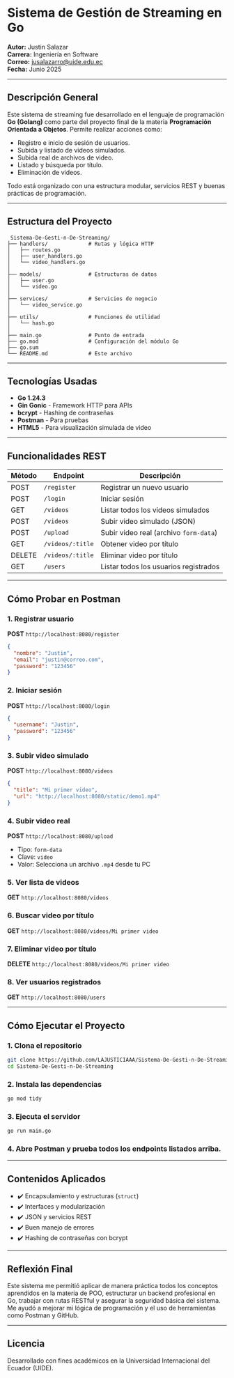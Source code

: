 
#  Sistema de Gestión de Streaming en Go

**Autor:** Justin Salazar  
**Carrera:** Ingeniería en Software  
**Correo:** jusalazarro@uide.edu.ec  
**Fecha:** Junio 2025  

---

##  Descripción General

Este sistema de streaming fue desarrollado en el lenguaje de programación **Go (Golang)** como parte del proyecto final de la materia **Programación Orientada a Objetos**. Permite realizar acciones como:

- Registro e inicio de sesión de usuarios.
- Subida y listado de videos simulados.
- Subida real de archivos de video.
- Listado y búsqueda por título.
- Eliminación de videos.

Todo está organizado con una estructura modular, servicios REST y buenas prácticas de programación.

---

##  Estructura del Proyecto

```
 Sistema-De-Gesti-n-De-Streaming/
├── handlers/             # Rutas y lógica HTTP
│   ├── routes.go
│   ├── user_handlers.go
│   └── video_handlers.go
│
├── models/               # Estructuras de datos
│   ├── user.go
│   └── video.go
│
├── services/             # Servicios de negocio
│   └── video_service.go
│
├── utils/                # Funciones de utilidad
│   └── hash.go
│
├── main.go               # Punto de entrada
├── go.mod                # Configuración del módulo Go
├── go.sum
└── README.md             # Este archivo
```

---

##  Tecnologías Usadas

- **Go 1.24.3**
- **Gin Gonic** - Framework HTTP para APIs
- **bcrypt** - Hashing de contraseñas
- **Postman** - Para pruebas
- **HTML5** - Para visualización simulada de video

---

##  Funcionalidades REST

| Método | Endpoint            | Descripción                             |
|--------|---------------------|-----------------------------------------|
| POST   | `/register`         | Registrar un nuevo usuario              |
| POST   | `/login`            | Iniciar sesión                          |
| GET    | `/videos`           | Listar todos los videos simulados       |
| POST   | `/videos`           | Subir video simulado (JSON)             |
| POST   | `/upload`           | Subir video real (archivo `form-data`)  |
| GET    | `/videos/:title`    | Obtener video por título                |
| DELETE | `/videos/:title`    | Eliminar video por título               |
| GET    | `/users`            | Listar todos los usuarios registrados   |

---

##  Cómo Probar en Postman

### 1. Registrar usuario
**POST** `http://localhost:8080/register`  
```json
{
  "nombre": "Justin",
  "email": "justin@correo.com",
  "password": "123456"
}
```

### 2. Iniciar sesión  
**POST** `http://localhost:8080/login`  
```json
{
  "username": "Justin",
  "password": "123456"
}
```

### 3. Subir video simulado  
**POST** `http://localhost:8080/videos`  
```json
{
  "title": "Mi primer video",
  "url": "http://localhost:8080/static/demo1.mp4"
}
```

### 4. Subir video real  
**POST** `http://localhost:8080/upload`  
- Tipo: `form-data`
- Clave: `video`  
- Valor: Selecciona un archivo `.mp4` desde tu PC

### 5. Ver lista de videos  
**GET** `http://localhost:8080/videos`

### 6. Buscar video por título  
**GET** `http://localhost:8080/videos/Mi primer video`

### 7. Eliminar video por título  
**DELETE** `http://localhost:8080/videos/Mi primer video`

### 8. Ver usuarios registrados  
**GET** `http://localhost:8080/users`

---

##  Cómo Ejecutar el Proyecto

### 1. Clona el repositorio
```bash
git clone https://github.com/LAJUSTICIAAA/Sistema-De-Gesti-n-De-Streaming.git
cd Sistema-De-Gesti-n-De-Streaming
```

### 2. Instala las dependencias
```bash
go mod tidy
```

### 3. Ejecuta el servidor
```bash
go run main.go
```

### 4. Abre Postman y prueba todos los endpoints listados arriba.

---

##  Contenidos Aplicados

- ✔️ Encapsulamiento y estructuras (`struct`)
- ✔️ Interfaces y modularización
- ✔️ JSON y servicios REST
- ✔️ Buen manejo de errores
- ✔️ Hashing de contraseñas con bcrypt

---

##  Reflexión Final

Este sistema me permitió aplicar de manera práctica todos los conceptos aprendidos en la materia de POO, estructurar un backend profesional en Go, trabajar con rutas RESTful y asegurar la seguridad básica del sistema. Me ayudó a mejorar mi lógica de programación y el uso de herramientas como Postman y GitHub.

---

##  Licencia

Desarrollado con fines académicos en la Universidad Internacional del Ecuador (UIDE).
